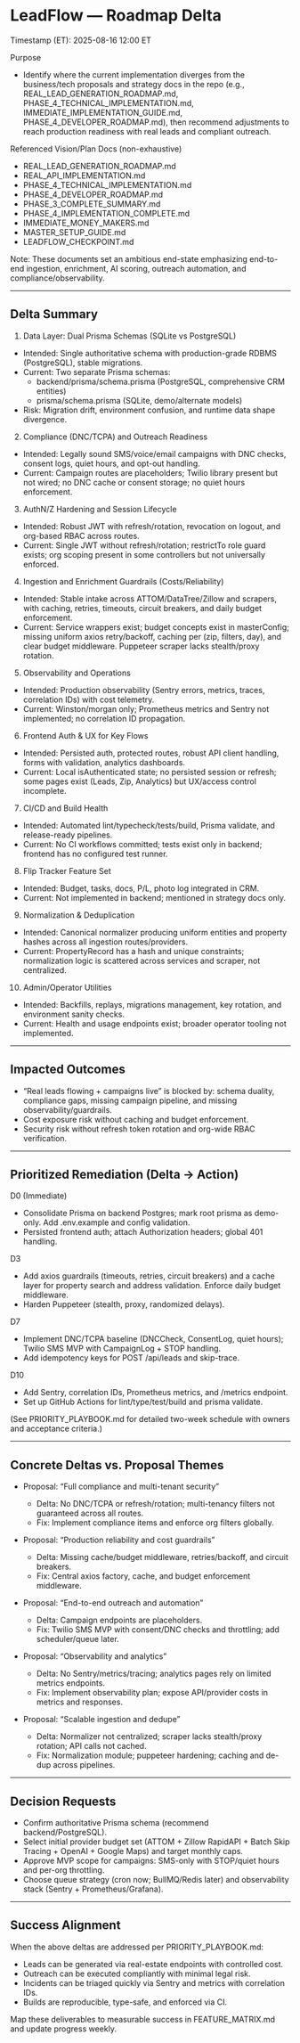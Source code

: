 # LeadFlow — Roadmap Delta

Timestamp (ET): 2025-08-16 12:00 ET

Purpose
- Identify where the current implementation diverges from the business/tech proposals and strategy docs in the repo (e.g., REAL_LEAD_GENERATION_ROADMAP.md, PHASE_4_TECHNICAL_IMPLEMENTATION.md, IMMEDIATE_IMPLEMENTATION_GUIDE.md, PHASE_4_DEVELOPER_ROADMAP.md), then recommend adjustments to reach production readiness with real leads and compliant outreach.

Referenced Vision/Plan Docs (non-exhaustive)
- REAL_LEAD_GENERATION_ROADMAP.md
- REAL_API_IMPLEMENTATION.md
- PHASE_4_TECHNICAL_IMPLEMENTATION.md
- PHASE_4_DEVELOPER_ROADMAP.md
- PHASE_3_COMPLETE_SUMMARY.md
- PHASE_4_IMPLEMENTATION_COMPLETE.md
- IMMEDIATE_MONEY_MAKERS.md
- MASTER_SETUP_GUIDE.md
- LEADFLOW_CHECKPOINT.md

Note: These documents set an ambitious end-state emphasizing end-to-end ingestion, enrichment, AI scoring, outreach automation, and compliance/observability.

---

## Delta Summary

1) Data Layer: Dual Prisma Schemas (SQLite vs PostgreSQL)
- Intended: Single authoritative schema with production-grade RDBMS (PostgreSQL), stable migrations.
- Current: Two separate Prisma schemas:
  - backend/prisma/schema.prisma (PostgreSQL, comprehensive CRM entities)
  - prisma/schema.prisma (SQLite, demo/alternate models)
- Risk: Migration drift, environment confusion, and runtime data shape divergence.

2) Compliance (DNC/TCPA) and Outreach Readiness
- Intended: Legally sound SMS/voice/email campaigns with DNC checks, consent logs, quiet hours, and opt-out handling.
- Current: Campaign routes are placeholders; Twilio library present but not wired; no DNC cache or consent storage; no quiet hours enforcement.

3) AuthN/Z Hardening and Session Lifecycle
- Intended: Robust JWT with refresh/rotation, revocation on logout, and org-based RBAC across routes.
- Current: Single JWT without refresh/rotation; restrictTo role guard exists; org scoping present in some controllers but not universally enforced.

4) Ingestion and Enrichment Guardrails (Costs/Reliability)
- Intended: Stable intake across ATTOM/DataTree/Zillow and scrapers, with caching, retries, timeouts, circuit breakers, and daily budget enforcement.
- Current: Service wrappers exist; budget concepts exist in masterConfig; missing uniform axios retry/backoff, caching per (zip, filters, day), and clear budget middleware. Puppeteer scraper lacks stealth/proxy rotation.

5) Observability and Operations
- Intended: Production observability (Sentry errors, metrics, traces, correlation IDs) with cost telemetry.
- Current: Winston/morgan only; Prometheus metrics and Sentry not implemented; no correlation ID propagation.

6) Frontend Auth & UX for Key Flows
- Intended: Persisted auth, protected routes, robust API client handling, forms with validation, analytics dashboards.
- Current: Local isAuthenticated state; no persisted session or refresh; some pages exist (Leads, Zip, Analytics) but UX/access control incomplete.

7) CI/CD and Build Health
- Intended: Automated lint/typecheck/tests/build, Prisma validate, and release-ready pipelines.
- Current: No CI workflows committed; tests exist only in backend; frontend has no configured test runner.

8) Flip Tracker Feature Set
- Intended: Budget, tasks, docs, P/L, photo log integrated in CRM.
- Current: Not implemented in backend; mentioned in strategy docs only.

9) Normalization & Deduplication
- Intended: Canonical normalizer producing uniform entities and property hashes across all ingestion routes/providers.
- Current: PropertyRecord has a hash and unique constraints; normalization logic is scattered across services and scraper, not centralized.

10) Admin/Operator Utilities
- Intended: Backfills, replays, migrations management, key rotation, and environment sanity checks.
- Current: Health and usage endpoints exist; broader operator tooling not implemented.

---

## Impacted Outcomes

- “Real leads flowing + campaigns live” is blocked by: schema duality, compliance gaps, missing campaign pipeline, and missing observability/guardrails.
- Cost exposure risk without caching and budget enforcement.
- Security risk without refresh token rotation and org-wide RBAC verification.

---

## Prioritized Remediation (Delta → Action)

D0 (Immediate)
- Consolidate Prisma on backend Postgres; mark root prisma as demo-only. Add .env.example and config validation.
- Persisted frontend auth; attach Authorization headers; global 401 handling.

D3
- Add axios guardrails (timeouts, retries, circuit breakers) and a cache layer for property search and address validation. Enforce daily budget middleware.
- Harden Puppeteer (stealth, proxy, randomized delays).

D7
- Implement DNC/TCPA baseline (DNCCheck, ConsentLog, quiet hours); Twilio SMS MVP with CampaignLog + STOP handling.
- Add idempotency keys for POST /api/leads and skip-trace.

D10
- Add Sentry, correlation IDs, Prometheus metrics, and /metrics endpoint.
- Set up GitHub Actions for lint/type/test/build and prisma validate.

(See PRIORITY_PLAYBOOK.md for detailed two-week schedule with owners and acceptance criteria.)

---

## Concrete Deltas vs. Proposal Themes

- Proposal: “Full compliance and multi-tenant security”
  - Delta: No DNC/TCPA or refresh/rotation; multi-tenancy filters not guaranteed across all routes.
  - Fix: Implement compliance items and enforce org filters globally.

- Proposal: “Production reliability and cost guardrails”
  - Delta: Missing cache/budget middleware, retries/backoff, and circuit breakers.
  - Fix: Central axios factory, cache, and budget enforcement middleware.

- Proposal: “End-to-end outreach and automation”
  - Delta: Campaign endpoints are placeholders.
  - Fix: Twilio SMS MVP with consent/DNC checks and throttling; add scheduler/queue later.

- Proposal: “Observability and analytics”
  - Delta: No Sentry/metrics/tracing; analytics pages rely on limited metrics endpoints.
  - Fix: Implement observability plan; expose API/provider costs in metrics and responses.

- Proposal: “Scalable ingestion and dedupe”
  - Delta: Normalizer not centralized; scraper lacks stealth/proxy rotation; API calls not cached.
  - Fix: Normalization module; puppeteer hardening; caching and de-dup across pipelines.

---

## Decision Requests

- Confirm authoritative Prisma schema (recommend backend/PostgreSQL).
- Select initial provider budget set (ATTOM + Zillow RapidAPI + Batch Skip Tracing + OpenAI + Google Maps) and target monthly caps.
- Approve MVP scope for campaigns: SMS-only with STOP/quiet hours and per-org throttling.
- Choose queue strategy (cron now; BullMQ/Redis later) and observability stack (Sentry + Prometheus/Grafana).

---

## Success Alignment

When the above deltas are addressed per PRIORITY_PLAYBOOK.md:
- Leads can be generated via real-estate endpoints with controlled cost.
- Outreach can be executed compliantly with minimal legal risk.
- Incidents can be triaged quickly via Sentry and metrics with correlation IDs.
- Builds are reproducible, type-safe, and enforced via CI.

Map these deliverables to measurable success in FEATURE_MATRIX.md and update progress weekly.
